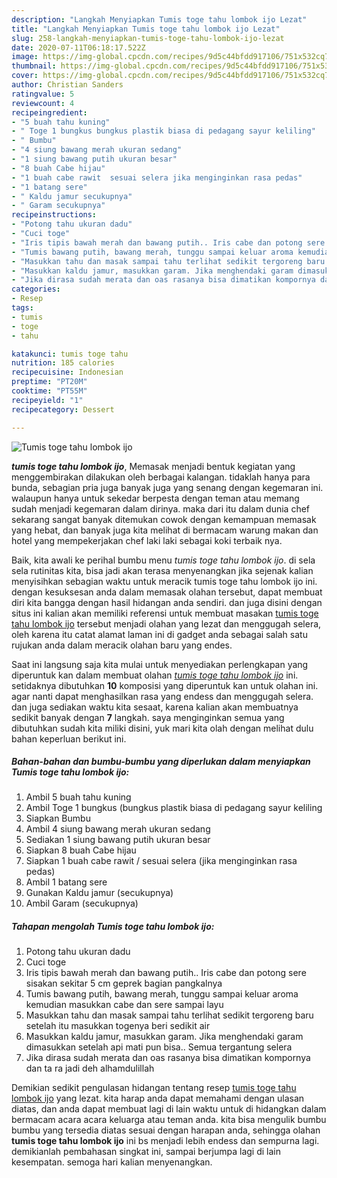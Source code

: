 ```yaml
---
description: "Langkah Menyiapkan Tumis toge tahu lombok ijo Lezat"
title: "Langkah Menyiapkan Tumis toge tahu lombok ijo Lezat"
slug: 258-langkah-menyiapkan-tumis-toge-tahu-lombok-ijo-lezat
date: 2020-07-11T06:18:17.522Z
image: https://img-global.cpcdn.com/recipes/9d5c44bfdd917106/751x532cq70/tumis-toge-tahu-lombok-ijo-foto-resep-utama.jpg
thumbnail: https://img-global.cpcdn.com/recipes/9d5c44bfdd917106/751x532cq70/tumis-toge-tahu-lombok-ijo-foto-resep-utama.jpg
cover: https://img-global.cpcdn.com/recipes/9d5c44bfdd917106/751x532cq70/tumis-toge-tahu-lombok-ijo-foto-resep-utama.jpg
author: Christian Sanders
ratingvalue: 5
reviewcount: 4
recipeingredient:
- "5 buah tahu kuning"
- " Toge 1 bungkus bungkus plastik biasa di pedagang sayur keliling"
- " Bumbu"
- "4 siung bawang merah ukuran sedang"
- "1 siung bawang putih ukuran besar"
- "8 buah Cabe hijau"
- "1 buah cabe rawit  sesuai selera jika menginginkan rasa pedas"
- "1 batang sere"
- " Kaldu jamur secukupnya"
- " Garam secukupnya"
recipeinstructions:
- "Potong tahu ukuran dadu"
- "Cuci toge"
- "Iris tipis bawah merah dan bawang putih.. Iris cabe dan potong sere sisakan sekitar 5 cm geprek bagian pangkalnya"
- "Tumis bawang putih, bawang merah, tunggu sampai keluar aroma kemudian masukkan cabe dan sere sampai layu"
- "Masukkan tahu dan masak sampai tahu terlihat sedikit tergoreng baru setelah itu masukkan togenya beri sedikit air"
- "Masukkan kaldu jamur, masukkan garam. Jika menghendaki garam dimasukkan setelah api mati pun bisa.. Semua tergantung selera"
- "Jika dirasa sudah merata dan oas rasanya bisa dimatikan kompornya dan ta ra jadi deh alhamdulillah"
categories:
- Resep
tags:
- tumis
- toge
- tahu

katakunci: tumis toge tahu 
nutrition: 185 calories
recipecuisine: Indonesian
preptime: "PT20M"
cooktime: "PT55M"
recipeyield: "1"
recipecategory: Dessert

---
```



![Tumis toge tahu lombok ijo](https://img-global.cpcdn.com/recipes/9d5c44bfdd917106/751x532cq70/tumis-toge-tahu-lombok-ijo-foto-resep-utama.jpg)

<b><i>tumis toge tahu lombok ijo</i></b>, Memasak menjadi bentuk kegiatan yang menggembirakan dilakukan oleh berbagai kalangan. tidaklah hanya para bunda, sebagian pria juga banyak juga yang senang dengan kegemaran ini. walaupun hanya untuk sekedar berpesta dengan teman atau memang sudah menjadi kegemaran dalam dirinya. maka dari itu dalam dunia chef sekarang sangat banyak ditemukan cowok dengan kemampuan memasak yang hebat, dan banyak juga kita melihat di bermacam warung makan dan hotel yang mempekerjakan chef laki laki sebagai koki terbaik nya.



Baik, kita awali ke perihal bumbu menu <i>tumis toge tahu lombok ijo</i>. di sela sela rutinitas kita, bisa jadi akan terasa menyenangkan jika sejenak kalian menyisihkan sebagian waktu untuk meracik tumis toge tahu lombok ijo ini. dengan kesuksesan anda dalam memasak olahan tersebut, dapat membuat diri kita bangga dengan hasil hidangan anda sendiri. dan juga disini dengan situs ini kalian akan memiliki referensi untuk membuat masakan <u>tumis toge tahu lombok ijo</u> tersebut menjadi olahan yang lezat dan menggugah selera, oleh karena itu catat alamat laman ini di gadget anda sebagai salah satu rujukan anda dalam meracik olahan baru yang endes.


Saat ini langsung saja kita mulai untuk menyediakan perlengkapan yang diperuntuk kan dalam membuat olahan <u><i>tumis toge tahu lombok ijo</i></u> ini. setidaknya dibutuhkan <b>10</b> komposisi yang diperuntuk kan untuk olahan ini. agar nanti dapat menghasilkan rasa yang endess dan menggugah selera. dan juga sediakan waktu kita sesaat, karena kalian akan membuatnya sedikit banyak dengan <b>7</b> langkah. saya menginginkan semua yang dibutuhkan sudah kita miliki disini, yuk mari kita olah dengan melihat dulu bahan keperluan berikut ini.

<!--inarticleads1-->

##### Bahan-bahan dan bumbu-bumbu yang diperlukan dalam menyiapkan Tumis toge tahu lombok ijo:

1. Ambil 5 buah tahu kuning
1. Ambil  Toge 1 bungkus (bungkus plastik biasa di pedagang sayur keliling
1. Siapkan  Bumbu
1. Ambil 4 siung bawang merah ukuran sedang
1. Sediakan 1 siung bawang putih ukuran besar
1. Siapkan 8 buah Cabe hijau
1. Siapkan 1 buah cabe rawit / sesuai selera (jika menginginkan rasa pedas)
1. Ambil 1 batang sere
1. Gunakan  Kaldu jamur (secukupnya)
1. Ambil  Garam (secukupnya)




<!--inarticleads2-->

##### Tahapan mengolah Tumis toge tahu lombok ijo:

1. Potong tahu ukuran dadu
1. Cuci toge
1. Iris tipis bawah merah dan bawang putih.. Iris cabe dan potong sere sisakan sekitar 5 cm geprek bagian pangkalnya
1. Tumis bawang putih, bawang merah, tunggu sampai keluar aroma kemudian masukkan cabe dan sere sampai layu
1. Masukkan tahu dan masak sampai tahu terlihat sedikit tergoreng baru setelah itu masukkan togenya beri sedikit air
1. Masukkan kaldu jamur, masukkan garam. Jika menghendaki garam dimasukkan setelah api mati pun bisa.. Semua tergantung selera
1. Jika dirasa sudah merata dan oas rasanya bisa dimatikan kompornya dan ta ra jadi deh alhamdulillah




Demikian sedikit pengulasan hidangan tentang resep <u>tumis toge tahu lombok ijo</u> yang lezat. kita harap anda dapat memahami dengan ulasan diatas, dan anda dapat membuat lagi di lain waktu untuk di hidangkan dalam bermacam acara acara keluarga atau teman anda. kita bisa mengulik bumbu bumbu yang tersedia diatas sesuai dengan harapan anda, sehingga olahan <b>tumis toge tahu lombok ijo</b> ini bs menjadi lebih endess dan sempurna lagi. demikianlah pembahasan singkat ini, sampai berjumpa lagi di lain kesempatan. semoga hari kalian menyenangkan.
